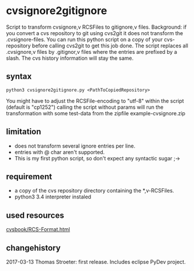 # cvsignore2gitignore
Script to transform cvsignore,v RCSFiles to gitignore,v files.
Background: if you convert a cvs repository to git using cvs2git it does not 
transform the .cvsignore-files. You can run this python script on a copy of your
cvs-repository before calling cvs2git to get this job done.
The script replaces all .cvsignore,v files by .gitignor,v files where the entries
are prefixed by a slash. The cvs history information will stay the same.


## syntax
    python3 cvsignore2gitignore.py <PathToCopiedRepository>

You might have to adjust the RCSFile-encoding to "utf-8" within the script (default is "cp1252")
calling the script without params will run the transformation with some test-data
from the zipfile example-cvsignore.zip 

## limitation
* does not transform several ignore entries per line.
* entries with @ char aren't supported.
* This is my first python script, so don't expect any syntactic sugar ;-> 

## requirement
* a copy of the cvs repository directory containing the *,v-RCSFiles.
* python3 3.4 interpreter instaled
  
## used resources

[cvsbook/RCS-Format.html](https://durak.org/sean/pubs/software/cvsbook/RCS-Format.html)


## changehistory
2017-03-13 Thomas Stroeter: first release. Includes eclipse PyDev project.